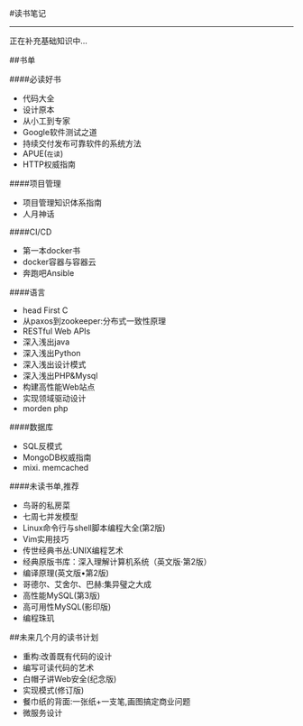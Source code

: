 #读书笔记

---

正在补充基础知识中...

##书单

####必读好书

* 代码大全
* 设计原本
* 从小工到专家
* Google软件测试之道
* 持续交付发布可靠软件的系统方法
* APUE(`在读`)
* HTTP权威指南 

####项目管理

* 项目管理知识体系指南
* 人月神话

####CI/CD

* 第一本docker书
* docker容器与容器云
* 奔跑吧Ansible 

####语言

* head First C
* 从paxos到zookeeper:分布式一致性原理
* RESTful Web APIs
* 深入浅出java
* 深入浅出Python
* 深入浅出设计模式
* 深入浅出PHP&Mysql
* 构建高性能Web站点
* 实现领域驱动设计
* morden php 

####数据库

* SQL反模式
* MongoDB权威指南 
* mixi. memcached

####未读书单,推荐

* 鸟哥的私房菜
* 七周七并发模型
* Linux命令行与shell脚本编程大全(第2版) 
* Vim实用技巧 
* 传世经典书丛:UNIX编程艺术 
* 经典原版书库：深入理解计算机系统（英文版·第2版） 
* 编译原理(英文版•第2版) 
* 哥德尔、艾舍尔、巴赫:集异璧之大成 
* 高性能MySQL(第3版) 
* 高可用性MySQL(影印版) 
* 编程珠玑

##未来几个月的读书计划

* 重构:改善既有代码的设计 
* 编写可读代码的艺术 
* 白帽子讲Web安全(纪念版) 
* 实现模式(修订版) 
* 餐巾纸的背面:一张纸+一支笔,画图搞定商业问题
* 微服务设计 



